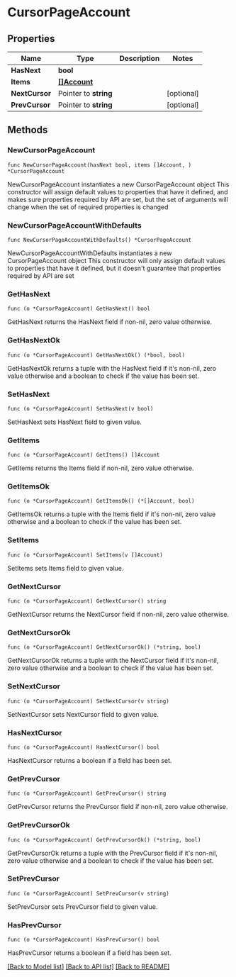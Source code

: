 # CursorPageAccount

## Properties

Name | Type | Description | Notes
------------ | ------------- | ------------- | -------------
**HasNext** | **bool** |  | 
**Items** | [**[]Account**](Account.md) |  | 
**NextCursor** | Pointer to **string** |  | [optional] 
**PrevCursor** | Pointer to **string** |  | [optional] 

## Methods

### NewCursorPageAccount

`func NewCursorPageAccount(hasNext bool, items []Account, ) *CursorPageAccount`

NewCursorPageAccount instantiates a new CursorPageAccount object
This constructor will assign default values to properties that have it defined,
and makes sure properties required by API are set, but the set of arguments
will change when the set of required properties is changed

### NewCursorPageAccountWithDefaults

`func NewCursorPageAccountWithDefaults() *CursorPageAccount`

NewCursorPageAccountWithDefaults instantiates a new CursorPageAccount object
This constructor will only assign default values to properties that have it defined,
but it doesn't guarantee that properties required by API are set

### GetHasNext

`func (o *CursorPageAccount) GetHasNext() bool`

GetHasNext returns the HasNext field if non-nil, zero value otherwise.

### GetHasNextOk

`func (o *CursorPageAccount) GetHasNextOk() (*bool, bool)`

GetHasNextOk returns a tuple with the HasNext field if it's non-nil, zero value otherwise
and a boolean to check if the value has been set.

### SetHasNext

`func (o *CursorPageAccount) SetHasNext(v bool)`

SetHasNext sets HasNext field to given value.


### GetItems

`func (o *CursorPageAccount) GetItems() []Account`

GetItems returns the Items field if non-nil, zero value otherwise.

### GetItemsOk

`func (o *CursorPageAccount) GetItemsOk() (*[]Account, bool)`

GetItemsOk returns a tuple with the Items field if it's non-nil, zero value otherwise
and a boolean to check if the value has been set.

### SetItems

`func (o *CursorPageAccount) SetItems(v []Account)`

SetItems sets Items field to given value.


### GetNextCursor

`func (o *CursorPageAccount) GetNextCursor() string`

GetNextCursor returns the NextCursor field if non-nil, zero value otherwise.

### GetNextCursorOk

`func (o *CursorPageAccount) GetNextCursorOk() (*string, bool)`

GetNextCursorOk returns a tuple with the NextCursor field if it's non-nil, zero value otherwise
and a boolean to check if the value has been set.

### SetNextCursor

`func (o *CursorPageAccount) SetNextCursor(v string)`

SetNextCursor sets NextCursor field to given value.

### HasNextCursor

`func (o *CursorPageAccount) HasNextCursor() bool`

HasNextCursor returns a boolean if a field has been set.

### GetPrevCursor

`func (o *CursorPageAccount) GetPrevCursor() string`

GetPrevCursor returns the PrevCursor field if non-nil, zero value otherwise.

### GetPrevCursorOk

`func (o *CursorPageAccount) GetPrevCursorOk() (*string, bool)`

GetPrevCursorOk returns a tuple with the PrevCursor field if it's non-nil, zero value otherwise
and a boolean to check if the value has been set.

### SetPrevCursor

`func (o *CursorPageAccount) SetPrevCursor(v string)`

SetPrevCursor sets PrevCursor field to given value.

### HasPrevCursor

`func (o *CursorPageAccount) HasPrevCursor() bool`

HasPrevCursor returns a boolean if a field has been set.


[[Back to Model list]](../README.md#documentation-for-models) [[Back to API list]](../README.md#documentation-for-api-endpoints) [[Back to README]](../README.md)


